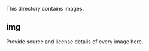 This directory contains images.

img
------
Provide source and license details of every image here.

